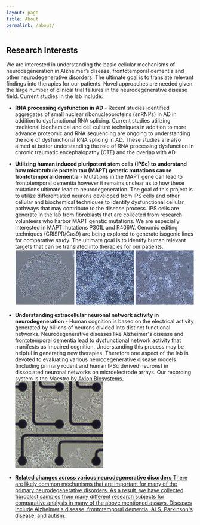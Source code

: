 ```yaml
---
layout: page
title: About
permalink: /about/
---
```


## Research Interests

We are interested in understanding the basic cellular mechanisms of neurodegeneration in Alzheimer’s disease, frontotemporal dementia and other neurodegenerative disorders. The ultimate goal is to translate relevant findings into therapies for our patients. Novel approaches are needed given the large number of clinical trial failures in the neurodegenerative disease field. Current studies in the lab include:


* **RNA processing dysfunction in AD** - Recent studies identified aggregates of small nuclear ribonucleoproteins (snRNPs) in AD in addition to dysfunctional RNA splicing. Current studies utilizing traditional biochemical and cell culture techniques in addition to more advance proteomic and RNA sequencing are ongoing to understanding the role of dysfunctional RNA splicing in AD. These studies are also aimed at better understanding the role of RNA processing dysfunction in chronic traumatic encephalopathy (CTE) and the overlap with AD.  


* **Utilizing human induced pluripotent stem cells (IPSc) to understand how microtubule protein tau (MAPT) genetic mutations cause frontotemporal dementia** - Mutations in the MAPT gene can lead to frontotemporal dementia however it remains unclear as to how these mutations ultimate lead to neurodegeneration.  The goal of this project is to utilize differentiated neurons developed from IPS cells and other cellular and biochemical techniques to identify dysfunctional cellular pathways that may contribute to the disease process. IPS cells are generate in the lab from fibroblasts that are collected from research volunteers who harbor MAPT genetic mutations.  We are especially interested in MAPT mutations P301L and R406W. Genomic editing techniques (CRISPR/Cas9) are being explored to generate isogenic lines for comparative study. The ultimate goal is to identify human relevant targets that can be translated into therapies for our patients.
![IPS to neuron figure](https://github.com/haleslab/haleslab.github.io/blob/master/IPS%20to%20neuron.png?raw=true "Stem cell colony, neural rosettes, IPSc derived neurons")

* **Understanding extracellular neuronal network activity in neurodegeneration** - Human cognition is based on the electrical activity generated by billions of neurons divided into distinct functional networks. Neurodegenerative diseases like Alzheimer's disease and frontotemporal dementia lead to dysfunctional network activity that manifests as impaired cognition. Understanding this process may be helpful in generating new therapies. Therefore one aspect of the lab is devoted to evaluating various neurodegenerative disease models (including primary rodent and human IPSc derived neurons) in dissociated neuronal networks on microelectrode arrays.  Our recording system is the Maestro by <a href="http://www.axionbiosystems.com/">Axion Biosystems.
![IPS neuron on MEA](https://github.com/haleslab/haleslab.github.io/blob/master/IPSneuronsonMEAcopy.jpg?raw=true "IPSc derived neurons on a MEA")

* **Related changes across various neurodegenerative disorders** There are likely common mechanisms that are important for many of the primary neurodegenerative disorders.  As a result, we have collected fibroblast samples from many different research subjects for comparative analysis in many of the above mentioned assays.  Diseases include Alzheimer's disease, frontotemporal dementia, ALS, Parkinson's disease, and autism.
